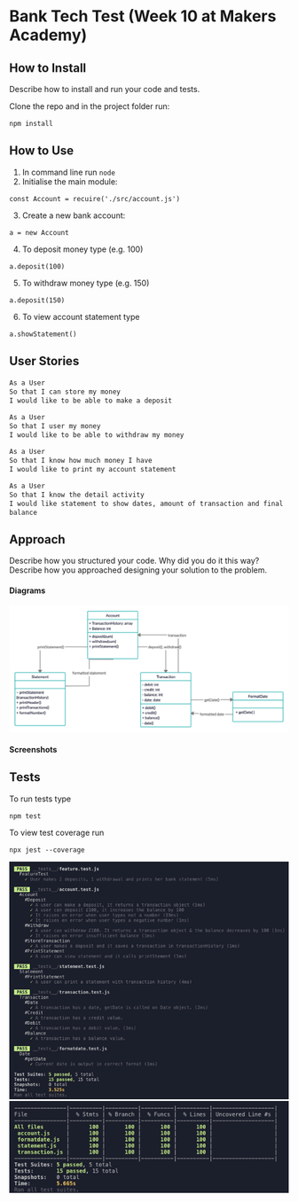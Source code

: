 # Bank Tech Test (Week 10 at Makers Academy)

## How to Install

Describe how to install and run your code and tests.

Clone the repo and in the project folder run:

```
npm install
```

## How to Use

1. In command line run `node`
2. Initialise the main module:

```
const Account = recuire('./src/account.js')
```

3. Create a new bank account:

```
a = new Account
```

4. To deposit money type (e.g. 100)

```
a.deposit(100)
```

5. To withdraw money type (e.g. 150)

```
a.deposit(150)
```

6. To view account statement type

```
a.showStatement()
```

## User Stories

```
As a User
So that I can store my money
I would like to be able to make a deposit
```

```
As a User
So that I user my money
I would like to be able to withdraw my money
```

```
As a User
So that I know how much money I have
I would like to print my account statement
```

```
As a User
So that I know the detail activity
I would like statement to show dates, amount of transaction and final balance
```

## Approach

Describe how you structured your code. Why did you do it this way?
Describe how you approached designing your solution to the problem.

#### Diagrams

![Domain Model](./public/uml.png)

#### Screenshots

## Tests

To run tests type

```
npm test
```

To view test coverage run

```
npx jest --coverage
```

![Tests](./public/tests.png)
![Test Coverage](./public/coverage.png)

